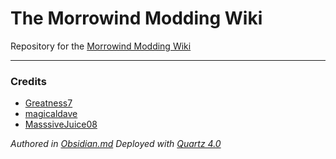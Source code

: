 # The Morrowind Modding Wiki

Repository for the [Morrowind Modding Wiki](https://morrowind-modding.github.io/wiki/)

----

### Credits

* [Greatness7](https://github.com/Greatness7)
* [magicaldave](https://github.com/magicaldave)
* [MasssiveJuice08](https://github.com/MasssiveJuice08)

*Authored in [Obsidian.md](https://obsidian.md/)*
*Deployed with [Quartz 4.0](https://quartz.jzhao.xyz/)*
